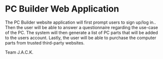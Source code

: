 # PC Builder Web Application

The PC Builder website application will first prompt users to sign up/log in..
Then the user will be able to answer a questionnaire regarding the use-case of the PC.
The system will then generate a list of PC parts that will be added to the users account.
Lastly, the user will be able to purchase the computer parts from trusted third-party websites.

Team J.A.C.K.
